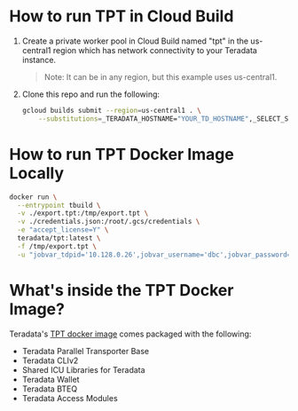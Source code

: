 # How to run TPT in Cloud Build

1. Create a private worker pool in Cloud Build named "tpt" in the us-central1 region which has network connectivity to your Teradata instance.

    > Note: It can be in any region, but this example uses us-central1.

1. Clone this repo and run the following:
    ```bash
    gcloud builds submit --region=us-central1 . \
        --substitutions=_TERADATA_HOSTNAME="YOUR_TD_HOSTNAME",_SELECT_STATEMENT="SELECT * FROM tpch.orders;",_GCS_BUCKET="YOUR_BUCKET",_GCS_PREFIX="orders/"
    ```

# How to run TPT Docker Image Locally

```bash
docker run \
  --entrypoint tbuild \
  -v ./export.tpt:/tmp/export.tpt \
  -v ./credentials.json:/root/.gcs/credentials \
  -e "accept_license=Y" \
  teradata/tpt:latest \
  -f /tmp/export.tpt \
  -u "jobvar_tdpid='10.128.0.26',jobvar_username='dbc',jobvar_password='pass'"
```

# What's inside the TPT Docker Image?

Teradata's [TPT docker image](https://hub.docker.com/r/teradata/tpt) comes packaged with the following:
* Teradata Parallel Transporter Base
* Teradata CLIv2
* Shared ICU Libraries for Teradata
* Teradata Wallet
* Teradata BTEQ
* Teradata Access Modules